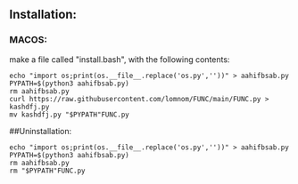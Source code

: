 ## Installation:
### MACOS:
make a file called "install.bash", with the following contents:  
```
echo "import os;print(os.__file__.replace('os.py',''))" > aahifbsab.py
PYPATH=$(python3 aahifbsab.py)
rm aahifbsab.py
curl https://raw.githubusercontent.com/lomnom/FUNC/main/FUNC.py > kashdfj.py
mv kashdfj.py "$PYPATH"FUNC.py
```
##Uninstallation:
```
echo "import os;print(os.__file__.replace('os.py',''))" > aahifbsab.py
PYPATH=$(python3 aahifbsab.py)
rm aahifbsab.py
rm "$PYPATH"FUNC.py
```
